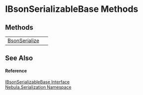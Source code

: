 # IBsonSerializableBase Methods




## Methods
<table>
<tr>
<td><a href="M_Nebula_Serialization_IBsonSerializableBase_BsonSerialize">BsonSerialize</a></td>
<td> </td></tr>
</table>

## See Also


#### Reference
<a href="T_Nebula_Serialization_IBsonSerializableBase">IBsonSerializableBase Interface</a>  
<a href="N_Nebula_Serialization">Nebula.Serialization Namespace</a>  
